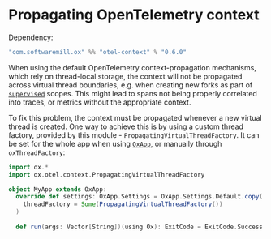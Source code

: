 # Propagating OpenTelemetry context

Dependency:

```scala
"com.softwaremill.ox" %% "otel-context" % "0.6.0"
```

When using the default OpenTelemetry context-propagation mechanisms, which rely on thread-local storage, the context
will not be propagated across virtual thread boundaries, e.g. when creating new forks as part of 
[`supervised`](../structured-concurrency/fork-join.md) scopes. This might lead to spans not being properly correlated
into traces, or metrics without the appropriate context.

To fix this problem, the context must be propagated whenever a new virtual thread is created. One way to achieve this
is by using a custom thread factory, provided by this module - `PropagatingVirtualThreadFactory`. It can be set 
for the whole app when using [`OxApp`](../utils/oxapp.md), or manually through `oxThreadFactory`:

```scala
import ox.*
import ox.otel.context.PropagatingVirtualThreadFactory

object MyApp extends OxApp:
  override def settings: OxApp.Settings = OxApp.Settings.Default.copy(
    threadFactory = Some(PropagatingVirtualThreadFactory())
  )
  
  def run(args: Vector[String])(using Ox): ExitCode = ExitCode.Success
```